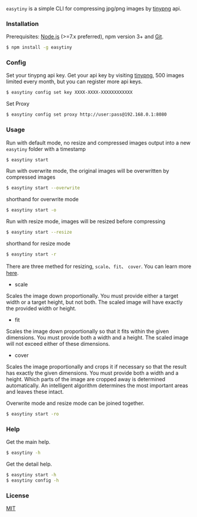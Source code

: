 
`easytiny` is a simple CLI for compressing jpg/png images by [tinypng](https://tinypng.com/) api.

### Installation

Prerequisites: [Node.js](https://nodejs.org/en/) (>=7.x preferred), npm version 3+ and [Git](https://git-scm.com/).

``` bash
$ npm install -g easytiny
```

### Config

Set your tinypng api key. Get your api key by visiting [tinypng](https://tinypng.com/developers), 500 images limited every month, but you can register more api keys.
```bash
$ easytiny config set key XXXX-XXXX-XXXXXXXXXXXX
```

Set Proxy
```bash
$ easytiny config set proxy http://user:pass@192.168.0.1:8080
```

### Usage

Run with default mode, no resize and compressed images output into a new `easytiny` folder with a timestamp
``` bash
$ easytiny start
```

Run with overwrite mode, the original images will be overwritten by compressed images
```bash
$ easytiny start --overwrite
```
shorthand for overwrite mode
```bash
$ easytiny start -o
```

Run with resize mode, images will be resized before compressing
```bash
$ easytiny start --resize
```
shorthand for resize mode
```bash
$ easytiny start -r
```

There are three methed for resizing, `scale`、`fit`、 `cover`. You can learn more [here](https://tinypng.com/developers/reference/nodejs).
- scale

Scales the image down proportionally. You must provide either a target width or a target height, but not both. The scaled image will have exactly the provided width or height.
- fit

Scales the image down proportionally so that it fits within the given dimensions. You must provide both a width and a height. The scaled image will not exceed either of these dimensions.
- cover

Scales the image proportionally and crops it if necessary so that the result has exactly the given dimensions. You must provide both a width and a height. Which parts of the image are cropped away is determined automatically. An intelligent algorithm determines the most important areas and leaves these intact.

Overwrite mode and resize mode can be joined together.
```bash
$ easytiny start -ro
```

### Help

Get the main help.
``` bash
$ easytiny -h
```

Get the detail help.
```bash
$ easytiny start -h
$ easytiny config -h
```

### License

[MIT](http://opensource.org/licenses/MIT)
